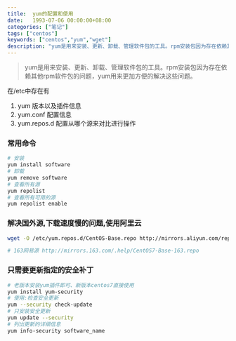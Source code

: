 ```yaml
---
title:  yum的配置和使用
date:   1993-07-06 00:00:00+08:00
categories: ["笔记"]
tags: ["centos"]
keywords: ["centos","yum","wget"]
description: "yum是用来安装、更新、卸载、管理软件包的工具。rpm安装包因为存在依赖其他rpm软件包的问题，yum用来更加方便的解决这些问题"
---
```



> yum是用来安装、更新、卸载、管理软件包的工具。rpm安装包因为存在依赖其他rpm软件包的问题，yum用来更加方便的解决这些问题。  

在/etc中存在有  

1. yum          版本以及插件信息
2. yum.conf     配置信息
3. yum.repos.d  配置从哪个源来对比进行操作


### 常用命令

```bash
# 安装
yum install software
# 卸载
yum remove software
# 查看所有源
yum repolist
# 查看所有可用的源
yum repolist enable
```

### 解决国外源,下载速度慢的问题,使用阿里云

```bash
wget -O /etc/yum.repos.d/CentOS-Base.repo http://mirrors.aliyun.com/repo/Centos-7.repo

# 163网易源 http://mirrors.163.com/.help/CentOS7-Base-163.repo
```

### 只需要更新指定的安全补丁

```bash
# 老版本安装yum插件即可、新版本centos7直接使用
yum install yum-security
# 使用:检查安全更新
yum --security check-update
# 只安装安全更新
yum update --security
# 列出更新的详细信息
yum info-security software_name
```
